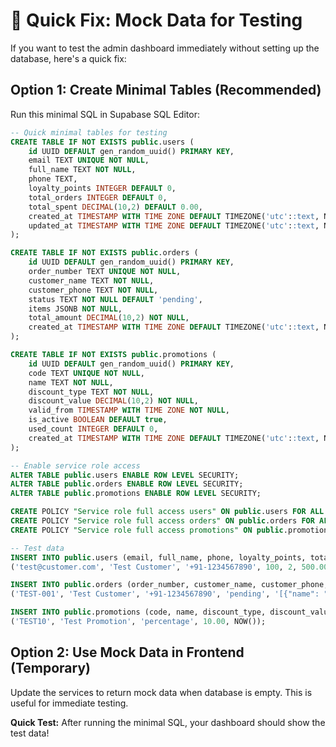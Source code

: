 # 🚀 Quick Fix: Mock Data for Testing

If you want to test the admin dashboard immediately without setting up the database, here's a quick fix:

## Option 1: Create Minimal Tables (Recommended)

Run this minimal SQL in Supabase SQL Editor:

```sql
-- Quick minimal tables for testing
CREATE TABLE IF NOT EXISTS public.users (
    id UUID DEFAULT gen_random_uuid() PRIMARY KEY,
    email TEXT UNIQUE NOT NULL,
    full_name TEXT NOT NULL,
    phone TEXT,
    loyalty_points INTEGER DEFAULT 0,
    total_orders INTEGER DEFAULT 0,
    total_spent DECIMAL(10,2) DEFAULT 0.00,
    created_at TIMESTAMP WITH TIME ZONE DEFAULT TIMEZONE('utc'::text, NOW()) NOT NULL,
    updated_at TIMESTAMP WITH TIME ZONE DEFAULT TIMEZONE('utc'::text, NOW()) NOT NULL
);

CREATE TABLE IF NOT EXISTS public.orders (
    id UUID DEFAULT gen_random_uuid() PRIMARY KEY,
    order_number TEXT UNIQUE NOT NULL,
    customer_name TEXT NOT NULL,
    customer_phone TEXT NOT NULL,
    status TEXT NOT NULL DEFAULT 'pending',
    items JSONB NOT NULL,
    total_amount DECIMAL(10,2) NOT NULL,
    created_at TIMESTAMP WITH TIME ZONE DEFAULT TIMEZONE('utc'::text, NOW()) NOT NULL
);

CREATE TABLE IF NOT EXISTS public.promotions (
    id UUID DEFAULT gen_random_uuid() PRIMARY KEY,
    code TEXT UNIQUE NOT NULL,
    name TEXT NOT NULL,
    discount_type TEXT NOT NULL,
    discount_value DECIMAL(10,2) NOT NULL,
    valid_from TIMESTAMP WITH TIME ZONE NOT NULL,
    is_active BOOLEAN DEFAULT true,
    used_count INTEGER DEFAULT 0,
    created_at TIMESTAMP WITH TIME ZONE DEFAULT TIMEZONE('utc'::text, NOW()) NOT NULL
);

-- Enable service role access
ALTER TABLE public.users ENABLE ROW LEVEL SECURITY;
ALTER TABLE public.orders ENABLE ROW LEVEL SECURITY;
ALTER TABLE public.promotions ENABLE ROW LEVEL SECURITY;

CREATE POLICY "Service role full access users" ON public.users FOR ALL USING (auth.role() = 'service_role');
CREATE POLICY "Service role full access orders" ON public.orders FOR ALL USING (auth.role() = 'service_role');
CREATE POLICY "Service role full access promotions" ON public.promotions FOR ALL USING (auth.role() = 'service_role');

-- Test data
INSERT INTO public.users (email, full_name, phone, loyalty_points, total_orders, total_spent) VALUES
('test@customer.com', 'Test Customer', '+91-1234567890', 100, 2, 500.00);

INSERT INTO public.orders (order_number, customer_name, customer_phone, status, items, total_amount) VALUES
('TEST-001', 'Test Customer', '+91-1234567890', 'pending', '[{"name": "Test Pizza", "quantity": 1, "price": 200}]'::jsonb, 200.00);

INSERT INTO public.promotions (code, name, discount_type, discount_value, valid_from) VALUES
('TEST10', 'Test Promotion', 'percentage', 10.00, NOW());
```

## Option 2: Use Mock Data in Frontend (Temporary)

Update the services to return mock data when database is empty. This is useful for immediate testing.

**Quick Test:**
After running the minimal SQL, your dashboard should show the test data!
